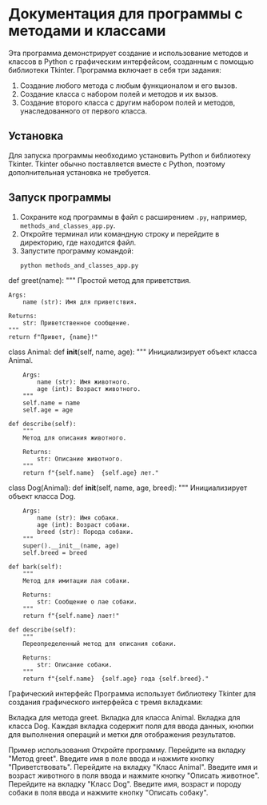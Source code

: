 # Документация для программы с методами и классами

Эта программа демонстрирует создание и использование методов и классов в Python с графическим интерфейсом, созданным с помощью библиотеки Tkinter. Программа включает в себя три задания:

1. Создание любого метода с любым функционалом и его вызов.
2. Создание класса с набором полей и методов и их вызов.
3. Создание второго класса с другим набором полей и методов, унаследованного от первого класса.

## Установка

Для запуска программы необходимо установить Python и библиотеку Tkinter. Tkinter обычно поставляется вместе с Python, поэтому дополнительная установка не требуется.

## Запуск программы

1. Сохраните код программы в файл с расширением `.py`, например, `methods_and_classes_app.py`.
2. Откройте терминал или командную строку и перейдите в директорию, где находится файл.
3. Запустите программу командой:
   ```sh
   python methods_and_classes_app.py

def greet(name):
    """
    Простой метод для приветствия.

    Args:
        name (str): Имя для приветствия.

    Returns:
        str: Приветственное сообщение.
    """
    return f"Привет, {name}!"

class Animal:
    def __init__(self, name, age):
        """
        Инициализирует объект класса Animal.

        Args:
            name (str): Имя животного.
            age (int): Возраст животного.
        """
        self.name = name
        self.age = age

    def describe(self):
        """
        Метод для описания животного.

        Returns:
            str: Описание животного.
        """
        return f"{self.name}  {self.age} лет."


class Dog(Animal):
    def __init__(self, name, age, breed):
        """
        Инициализирует объект класса Dog.

        Args:
            name (str): Имя собаки.
            age (int): Возраст собаки.
            breed (str): Порода собаки.
        """
        super().__init__(name, age)
        self.breed = breed

    def bark(self):
        """
        Метод для имитации лая собаки.

        Returns:
            str: Сообщение о лае собаки.
        """
        return f"{self.name} лает!"

    def describe(self):
        """
        Переопределенный метод для описания собаки.

        Returns:
            str: Описание собаки.
        """
        return f"{self.name}  {self.age} года {self.breed}."


Графический интерфейс
Программа использует библиотеку Tkinter для создания графического интерфейса с тремя вкладками:

Вкладка для метода greet.
Вкладка для класса Animal.
Вкладка для класса Dog.
Каждая вкладка содержит поля для ввода данных, кнопки для выполнения операций и метки для отображения результатов.

Пример использования
Откройте программу.
Перейдите на вкладку "Метод greet".
Введите имя в поле ввода и нажмите кнопку "Приветствовать".
Перейдите на вкладку "Класс Animal".
Введите имя и возраст животного в поля ввода и нажмите кнопку "Описать животное".
Перейдите на вкладку "Класс Dog".
Введите имя, возраст и породу собаки в поля ввода и нажмите кнопку "Описать собаку".
